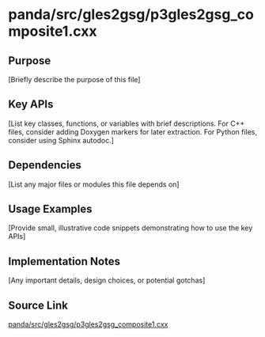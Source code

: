 # panda/src/gles2gsg/p3gles2gsg_composite1.cxx

## Purpose
[Briefly describe the purpose of this file]

## Key APIs
[List key classes, functions, or variables with brief descriptions.
For C++ files, consider adding Doxygen markers for later extraction.
For Python files, consider using Sphinx autodoc.]

## Dependencies
[List any major files or modules this file depends on]

## Usage Examples
[Provide small, illustrative code snippets demonstrating how to use the key APIs]

## Implementation Notes
[Any important details, design choices, or potential gotchas]

## Source Link
[panda/src/gles2gsg/p3gles2gsg_composite1.cxx](link_to_source_repository/panda/src/gles2gsg/p3gles2gsg_composite1.cxx)
